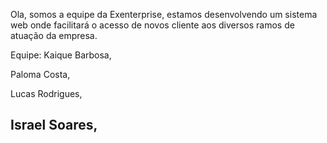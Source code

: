 Ola, somos a equipe da Exenterprise, estamos desenvolvendo um sistema
web onde facilitará o acesso de novos cliente aos diversos ramos de atuação da empresa.

Equipe: 
Kaique Barbosa,

Paloma Costa,

Lucas Rodrigues,

Israel Soares,
-

